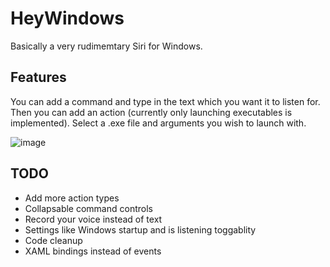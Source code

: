 # HeyWindows
 
Basically a very rudimemtary Siri for Windows. 

## Features
You can add a command and type in the text which you want it to listen for. Then you can add an action (currently only launching executables is implemented). Select a .exe file and arguments you wish to launch with.

![image](https://github.com/user-attachments/assets/33343047-a614-4346-920a-81c5504eebd5)

## TODO
- Add more action types
- Collapsable command controls
- Record your voice instead of text
- Settings like Windows startup and is listening toggablity
- Code cleanup
- XAML bindings instead of events
